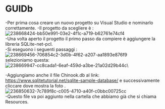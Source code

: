 # GUIDb
-Per prima cosa creare un nuovo progetto su Visual Studio e nominarlo correttamente.
-Il progetto da scegliere è :
![238668424-bb50e991-03e2-4f1c-a719-b62761e74cf4](https://github.com/Keinssz/GUIDb/assets/116791211/0a4f63c0-9177-4588-a04d-d31b9a8c0398)\
-Una volta aperto il progetto il primo passo da compiere è aggiungere la libreria SQLite-net-pcl.\
-Si eseguono i seguenti passaggi :
![238669456-706854c2-3d0b-4f62-a207-aa1893e876f9](https://github.com/Keinssz/GUIDb/assets/116791211/b018f110-61ed-4604-993e-c833e7e4a6e7)\
selezioniamo questa:\
![238669947-cc8cada1-6eaf-459d-a3be-21a02d29b44c](https://github.com/Keinssz/GUIDb/assets/116791211/e3a4eefe-16a9-494f-8d38-28ad2006a239)\

-Aggiungiamo anche il file Chinook.db al link:
https://www.sqlitetutorial.net/sqlite-sample-database/ e successivamente cliccare dove mostra la foto .
![236850632-7c789f8c-c005-4710-a40f-c0bbc00725cc](https://github.com/Keinssz/GUIDb/assets/116791211/6c146995-6227-434d-b2fc-85bd9c5ebedb)\
-Questo file va poi aggiunto nella cartella che abbiamo già  che si chiama Resources.
